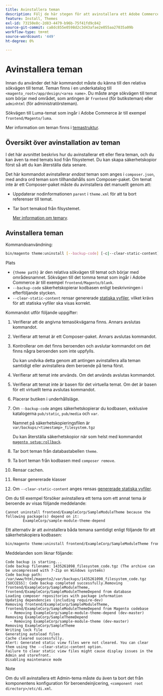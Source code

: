 ```yaml
---
title: Avinstallera teman
description: Följ de här stegen för att avinstallera ett Adobe Commerce-tema.
feature: Install, Themes
exl-id: 73150e8c-2d83-4479-b96b-75f41fd9c842
source-git-commit: ca8dc855e0598d2c3d43afae2e055aa27035a09b
workflow-type: tm+mt
source-wordcount: '449'
ht-degree: 0%

---
```


# Avinstallera teman

Innan du använder det här kommandot måste du känna till den relativa sökvägen till temat. Teman finns i en underkatalog till `<magento_root>/app/design/<area name>`. Du måste ange sökvägen till temat som börjar med området, som antingen är `frontend` (för butiksteman) eller `adminhtml` (för administratörsteman).

Sökvägen till Luma-temat som ingår i Adobe Commerce är till exempel `frontend/Magento/luma`.

Mer information om teman finns i [temastruktur](https://developer.adobe.com/commerce/frontend-core/guide/themes/structure/).

## Översikt över avinstallation av teman

I det här avsnittet beskrivs hur du avinstallerar ett eller flera teman, och du kan även ta med temats kod från filsystemet. Du kan skapa säkerhetskopior först så att du kan återställa data senare.

Det här kommandot avinstallerar *endast* teman som anges i `composer.json`, med andra ord teman som tillhandahålls som Composer-paket. Om temat inte är ett Composer-paket måste du avinstallera det manuellt genom att:

* Uppdaterar nodinformationen `parent` i `theme.xml` för att ta bort referenser till temat.
* Tar bort temakod från filsystemet.

  [Mer information om temarv](https://developer.adobe.com/commerce/frontend-core/guide/themes/inheritance/).

## Avinstallera teman

Kommandoanvändning:

```bash
bin/magento theme:uninstall [--backup-code] [-c|--clear-static-content] {theme path} ... {theme path}
```

Plats

* `{theme path}` är den relativa sökvägen till temat och börjar med områdesnamnet. Sökvägen till det tomma temat som ingår i Adobe Commerce är till exempel `frontend/Magento/blank`.
* `--backup-code` säkerhetskopierar kodbasen enligt beskrivningen i efterföljande stycken.
* `--clear-static-content` rensar genererade [statiska vyfiler](../../configuration/cli/static-view-file-deployment.md), vilket krävs för att statiska vyfiler ska visas korrekt.

Kommandot utför följande uppgifter:

1. Verifierar att de angivna temasökvägarna finns. Annars avslutas kommandot.
1. Verifierar att temat är ett Composer-paket. Annars avslutas kommandot.
1. Kontrollerar om det finns beroenden och avslutar kommandot om det finns några beroenden som inte uppfylls.

   Du kan undvika detta genom att antingen avinstallera alla teman samtidigt eller avinstallera dem beroende på tema först.

1. Verifierar att temat inte används. Om det används avslutas kommandot.
1. Verifierar att temat inte är basen för det virtuella temat. Om det är basen för ett virtuellt tema avslutas kommandot.
1. Placerar butiken i underhållsläge.
1. Om `--backup-code` anges säkerhetskopierar du kodbasen, exklusive katalogerna `pub/static`, `pub/media` och `var`.

   Namnet på säkerhetskopieringsfilen är `var/backups/<timestamp>_filesystem.tgz`

   Du kan återställa säkerhetskopior när som helst med kommandot [`magento setup:rollback`](uninstall-modules.md#roll-back-the-file-system-database-or-media-files).

1. Tar bort teman från databastabellen `theme`.
1. Ta bort teman från kodbasen med `composer remove`.
1. Rensar cachen.
1. Rensar genererade klasser
1. Om `--clear-static-content` anges rensas [genererade statiska vyfiler](../../configuration/cli/static-view-file-deployment.md).

Om du till exempel försöker avinstallera ett tema som ett annat tema är beroende av visas följande meddelande:

```
Cannot uninstall frontend/ExampleCorp/SampleModuleTheme because the following package(s) depend on it:
        ExampleCorp/sample-module-theme-depend
```

Ett alternativ är att avinstallera båda temana samtidigt enligt följande för att säkerhetskopiera kodbasen:

```bash
bin/magento theme:uninstall frontend/ExampleCorp/SampleModuleTheme frontend/ExampleCorp/SampleModuleThemeDepend --backup-code
```

Meddelanden som liknar följande:

```
Code backup is starting...
Code backup filename: 1435261098_filesystem_code.tgz (The archive can be uncompressed with 7-Zip on Windows systems)
Code backup path: /var/www/html/magento2/var/backups/1435261098_filesystem_code.tgz
[SUCCESS]: Code backup completed successfully.Removing frontend/ExampleCorp/SampleModuleTheme, frontend/ExampleCorp/SampleModuleThemeDepend from database
Loading composer repositories with package information
Updating dependencies (including require-dev)
Removing frontend/ExampleCorp/SampleModuleTheme, frontend/ExampleCorp/SampleModuleThemeDepend from Magento codebase
  - Removing ExampleCorp/sample-module-theme-depend (dev-master)
Removing ExampleCorp/SampleThemeDepend
  - Removing ExampleCorp/sample-module-theme (dev-master)
Removing ExampleCorp/SampleTheme
Writing lock file
Generating autoload files
Cache cleared successfully.
Alert: Generated static view files were not cleared. You can clear them using the --clear-static-content option.
Failure to clear static view files might cause display issues in the Admin and storefront.
Disabling maintenance mode
```

>[!NOTE]
>
>Om du vill avinstallera ett Admin-tema måste du även ta bort det från komponentens konfiguration för beroendeinjicering, `<component root directory>/etc/di.xml`.
